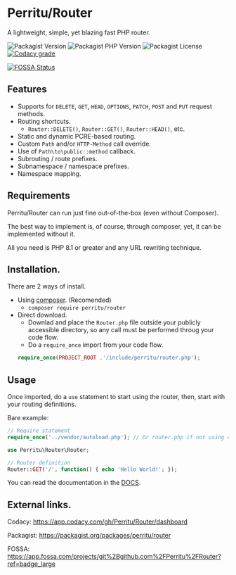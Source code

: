 # Perritu/Router

A lightweight, simple, yet blazing fast PHP router.

![Packagist Version][]
![Packagist PHP Version][]
![Packagist License][]
[![Codacy grade][]](https://app.codacy.com/gh/Perritu/Router/dashboard)

[![FOSSA Status][]](https://app.fossa.com/projects/git%2Bgithub.com%2FPerritu%2FRouter?ref=badge_shield)

## Features

- Supports for `DELETE`, `GET`, `HEAD`, `OPTIONS`, `PATCH`, `POST` and `PUT`
  request methods.
- Routing shortcuts.
  - `Router::DELETE()`, `Router::GET()`, `Router::HEAD()`, etc.
- Static and dynamic PCRE-based routing.
- Custom `Path` and/or `HTTP-Method` call override.
- Use of `Path\to\public::method` callback.
- Subrouting / route prefixes.
- Subnamespace / namespace prefixes.
- Namespace mapping.

## Requirements

Perritu/Router can run just fine out-of-the-box (even without Composer).

The best way to implement is, of course, through composer, yet, it can be
implemented without it.

All you need is PHP 8.1 or greater and any URL rewriting technique.

## Installation.

There are 2 ways of install.
- Using [composer]. (Recomended)
  - `composer require perritu/router`
- Direct download.
  - Downlad and place the `Router.php` file outside your publicly accessible
    directory, so any call must be performed throug your code flow.
  - Do a `require_once` import from your code flow.
  ```php
  require_once(PROJECT_ROOT .'/include/perritu/router.php');
  ```

## Usage

Once imported, do a `use` statement to start using the router, then, start with
your routing definitions.

Bare example:
```php
// Require statement
require_once('../vendor/autoload.php'); // Or router.php if not using composer.

use Perritu\Router\Router;

// Router definition
Router::GET('/', function() { echo 'Hello World!'; });
```

You can read the documentation in the [DOCS].

## External links.

Codacy: https://app.codacy.com/gh/Perritu/Router/dashboard

Packagist: https://packagist.org/packages/perritu/router

FOSSA: https://app.fossa.com/projects/git%2Bgithub.com%2FPerritu%2FRouter?ref=badge_large

[DOCS]:DOCS/Class.md

[composer]:https://getcomposer.org/download/
[Codacy grade]:https://img.shields.io/codacy/grade/80c9ca95a79846d29723b545196c7f0e?style=flat-square
[Packagist Version]:https://img.shields.io/packagist/v/perritu/router?style=flat-square
[Packagist PHP Version]:https://img.shields.io/packagist/dependency-v/perritu/router/php?style=flat-square
[Packagist License]:https://img.shields.io/packagist/l/perritu/router?style=flat-square
[FOSSA Status]:https://app.fossa.com/api/projects/git%2Bgithub.com%2FPerritu%2FRouter.svg?type=large
